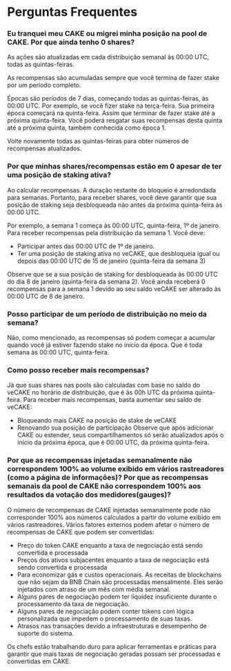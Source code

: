 # Perguntas Frequentes

### Eu tranquei meu CAKE ou migrei minha posição na pool de CAKE. Por que ainda tenho 0 shares?&#x20;

As ações são atualizadas em cada distribuição semanal às 00:00 UTC, todas as quintas-feiras.&#x20;

As recompensas são acumuladas sempre que você termina de fazer stake por um período completo.&#x20;

Épocas são períodos de 7 dias, começando todas as quintas-feiras, às 00:00 UTC. Por exemplo, se você fizer stake na terça-feira. Sua primeira época começará na quinta-feira. Assim que terminar de fazer stake até a próxima quinta-feira. Você poderá resgatar suas recompensas desta quinta até a próxima quinta, também conhecida como época 1.&#x20;

Volte novamente todas as quintas-feiras para obter números de recompensas atualizados.&#x20;

### Por que minhas shares/recompensas estão em 0 apesar de ter uma posição de staking ativa?&#x20;

Ao calcular recompensas. A duração restante do bloqueio é arredondada para semanas. Portanto, para receber shares, você deve garantir que sua posição de staking seja desbloqueada não antes da próxima quinta-feira às 00:00 UTC.&#x20;

Por exemplo, a semana 1 começa às 00:00 UTC, quinta-feira, 1º de janeiro. Para receber recompensas pela distribuição da semana 1. Você deve:&#x20;

* Participar antes das 00:00 UTC de 1º de janeiro.&#x20;
* Ter uma posição de staking ativa no veCAKE, que desbloqueia igual ou depois das 00:00 UTC de 15 de janeiro (quinta-feira da semana 3)&#x20;

Observe que se a sua posição de staking for desbloqueada às 00:00 UTC do dia 8 de janeiro (quinta-feira da semana 2). Você ainda receberá 0 recompensas para a semana 1 devido ao seu saldo veCAKE ser alterado às 00:00 UTC de 8 de janeiro.&#x20;

### Posso participar de um período de distribuição no meio da semana?&#x20;

Não, como mencionado, as recompensas só podem começar a acumular quando você já estiver fazendo stake no início da época. Que é toda semana às 00:00 UTC, quinta-feira.&#x20;

### Como posso receber mais recompensas?&#x20;

Já que suas shares nas pools são calculadas com base no saldo do veCAKE no horário de distribuição, que é às 00h UTC da próxima quinta-feira. Para receber mais recompensas, basta aumentar seu saldo de veCAKE:&#x20;

* Bloqueando mais CAKE na posição de stake de veCAKE&#x20;
* Renovando sua posição de participação Observe que após adicionar CAKE ou estender, seus compartilhamentos só serão atualizados após o início da próxima época, que é 00:00 UTC, da próxima quinta-feira.&#x20;

### Por que as recompensas injetadas semanalmente não correspondem 100% ao volume exibido em vários rastreadores (como a página de informações)? Por que as recompensas semanais da pool de CAKE não correspondem 100% aos resultados da votação dos medidores(gauges)?&#x20;

O número de recompensas de CAKE injetadas semanalmente pode não corresponder 100% aos números calculados a partir do volume exibido em vários rastreadores. Vários fatores externos podem afetar o número de recompensas de CAKE que podem ser convertidas:&#x20;

* Preço do token CAKE enquanto a taxa de negociação está sendo convertida e processada
* Preços dos ativos subjacentes enquanto a taxa de negociação está sendo convertida e processada&#x20;
* Para economizar gás e custos operacionais. As receitas de blockchains que não sejam da BNB Chain são processadas mensalmente. Eles serão injetados com atraso de um mês com média semanal.&#x20;
* Alguns pares de negociação podem ter liquidez insuficiente durante o processamento da taxa de negociação.&#x20;
* Alguns pares de negociação podem conter tokens com lógica personalizada que impedem o processamento de suas taxas.&#x20;
* Atrasos nas transações devido a infraestruturas e desempenho de suporte do sistema.&#x20;

Os chefs estão trabalhando duro para aplicar ferramentas e práticas para garantir que mais taxas de negociação geradas possam ser processadas e convertidas em CAKE.
